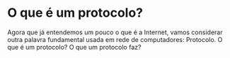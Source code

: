 # O que é um protocolo?

Agora que já entendemos um pouco o que é a Internet, vamos considerar outra palavra fundamental usada em rede de computadores: Protocolo. O que é um protocolo? O que um protocolo faz?